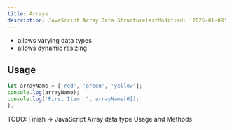 ```yaml
---
title: Arrays
description: JavaScript Array Data StructurelastModified: '2025-01-08'
---
```


- allows varying data types
- allows dynamic resizing

## Usage

```js
let arrayName = ['red', 'green', 'yellow'];
console.log(arrayName);
console.log('First Item: ", arrayName[0]);
);
```

TODO: Finish -> JavaScript Array data type Usage and Methods
